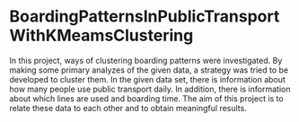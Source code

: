 # BoardingPatternsInPublicTransportWithKMeamsClustering
In this project, ways of clustering boarding patterns were investigated. By making some primary analyzes of the given data, a strategy was tried to be developed to cluster them. In the given data set, there is information about how many people use public transport daily. In addition, there is information about which lines are used and boarding time. The aim of this project is to relate these data to each other and to obtain meaningful results.
